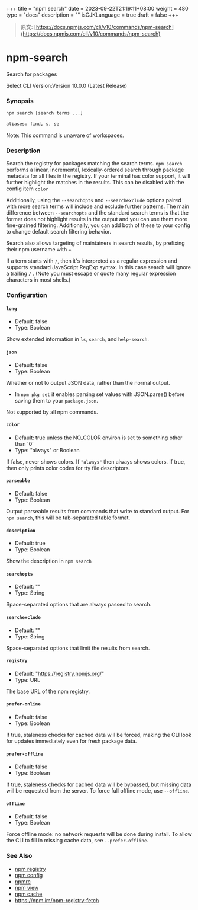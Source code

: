 +++
title = "npm search"
date = 2023-09-22T21:19:11+08:00
weight = 480
type = "docs"
description = ""
isCJKLanguage = true
draft = false
+++

> 原文: [https://docs.npmjs.com/cli/v10/commands/npm-search](https://docs.npmjs.com/cli/v10/commands/npm-search)

# npm-search

Search for packages

Select CLI Version:Version 10.0.0 (Latest Release)

### Synopsis



```bash
npm search [search terms ...]

aliases: find, s, se
```

Note: This command is unaware of workspaces.

### Description

Search the registry for packages matching the search terms. `npm search` performs a linear, incremental, lexically-ordered search through package metadata for all files in the registry. If your terminal has color support, it will further highlight the matches in the results. This can be disabled with the config item `color`

Additionally, using the `--searchopts` and `--searchexclude` options paired with more search terms will include and exclude further patterns. The main difference between `--searchopts` and the standard search terms is that the former does not highlight results in the output and you can use them more fine-grained filtering. Additionally, you can add both of these to your config to change default search filtering behavior.

Search also allows targeting of maintainers in search results, by prefixing their npm username with `=`.

If a term starts with `/`, then it's interpreted as a regular expression and supports standard JavaScript RegExp syntax. In this case search will ignore a trailing `/` . (Note you must escape or quote many regular expression characters in most shells.)

### Configuration

#### `long`

- Default: false
- Type: Boolean

Show extended information in `ls`, `search`, and `help-search`.

#### `json`

- Default: false
- Type: Boolean

Whether or not to output JSON data, rather than the normal output.

- In `npm pkg set` it enables parsing set values with JSON.parse() before saving them to your `package.json`.

Not supported by all npm commands.

#### `color`

- Default: true unless the NO_COLOR environ is set to something other than '0'
- Type: "always" or Boolean

If false, never shows colors. If `"always"` then always shows colors. If true, then only prints color codes for tty file descriptors.

#### `parseable`

- Default: false
- Type: Boolean

Output parseable results from commands that write to standard output. For `npm search`, this will be tab-separated table format.

#### `description`

- Default: true
- Type: Boolean

Show the description in `npm search`

#### `searchopts`

- Default: ""
- Type: String

Space-separated options that are always passed to search.

#### `searchexclude`

- Default: ""
- Type: String

Space-separated options that limit the results from search.

#### `registry`

- Default: "https://registry.npmjs.org/"
- Type: URL

The base URL of the npm registry.

#### `prefer-online`

- Default: false
- Type: Boolean

If true, staleness checks for cached data will be forced, making the CLI look for updates immediately even for fresh package data.

#### `prefer-offline`

- Default: false
- Type: Boolean

If true, staleness checks for cached data will be bypassed, but missing data will be requested from the server. To force full offline mode, use `--offline`.

#### `offline`

- Default: false
- Type: Boolean

Force offline mode: no network requests will be done during install. To allow the CLI to fill in missing cache data, see `--prefer-offline`.

### See Also

- [npm registry](https://docs.npmjs.com/cli/v10/using-npm/registry)
- [npm config](https://docs.npmjs.com/cli/v10/commands/npm-config)
- [npmrc](https://docs.npmjs.com/cli/v10/configuring-npm/npmrc)
- [npm view](https://docs.npmjs.com/cli/v10/commands/npm-view)
- [npm cache](https://docs.npmjs.com/cli/v10/commands/npm-cache)
- https://npm.im/npm-registry-fetch
